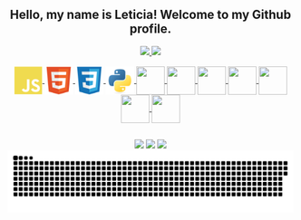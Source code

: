 <div align=center>
  
## Hello, my name is Leticia! Welcome to my Github profile.
</div>
<div align=center>
<a href="https://github.com/leticianb">
<img height="180em" src="https://github-readme-stats.vercel.app/api?username=leticianb&include_all_commits=true&count_private=true&hide=issues&show_icons=true&theme=dracula">
<img height="180em" src="https://github-readme-stats.vercel.app/api/top-langs/?username=leticianb&layout=compact&langs_count=16&theme=dracula">  
</div>


<div style="display: inline_block" align=center><br>
  <img align="center" height="50" width="50" src="https://raw.githubusercontent.com/devicons/devicon/master/icons/javascript/javascript-plain.svg">
  <img align="center" height="50" width="50" src="https://raw.githubusercontent.com/devicons/devicon/master/icons/html5/html5-original.svg">
  <img align="center" height="50" width="50" src="https://raw.githubusercontent.com/devicons/devicon/master/icons/css3/css3-original.svg">
  <img align="center" height="50" width="50" src="https://raw.githubusercontent.com/devicons/devicon/master/icons/python/python-original.svg">
  <img align="center" height="50" width="50" src="https://cdn.jsdelivr.net/gh/devicons/devicon/icons/java/java-original.svg"  />
  <img align="center" height="50" width="50" src="https://cdn.jsdelivr.net/gh/devicons/devicon/icons/c/c-original.svg"  />
  <img align="center" height="50" width="50" src="https://cdn.jsdelivr.net/gh/devicons/devicon/icons/mysql/mysql-original.svg"  />
  <img align="center" height="50" width="50" src="https://cdn.jsdelivr.net/gh/devicons/devicon/icons/bootstrap/bootstrap-plain.svg"  />
   <img align="center" height="50" width="50" src="https://cdn.jsdelivr.net/gh/devicons/devicon/icons/vscode/vscode-original.svg"">
  <img align="center" height="50" width="50" src="https://cdn.jsdelivr.net/gh/devicons/devicon/icons/pycharm/pycharm-original.svg">
  <img align="center" height="50" width="50" src="https://cdn.jsdelivr.net/gh/devicons/devicon/icons/github/github-original.svg"">
</div>
  

##
  <div align=center> 
  <a href="https://instagram.com/letnakahara" target="_blank"><img src="https://img.shields.io/badge/-Instagram-%23E4405F?style=for-the-badge&logo=instagram&logoColor=white" target="_blank"></a>
  <a href = "mailto:leticianakahara11@gmail.com"><img src="https://img.shields.io/badge/-Gmail-%23333?style=for-the-badge&logo=gmail&logoColor=white" target="_blank"></a>
  <a href="www.linkedin.com/in/leticianakaharaborbolato" target="_blank"><img src="https://img.shields.io/badge/-LinkedIn-%230077B5?style=for-the-badge&logo=linkedin&logoColor=white" target="_blank"></a> 
  
</div>
<div align=center>
<picture >
  <source media="(prefers-color-scheme: dark)" srcset="https://raw.githubusercontent.com/leticianb/leticianb/output/github-contribution-grid-snake-dark.svg">
  <source media="(prefers-color-scheme: light)" srcset="https://raw.githubusercontent.com/leticianb/leticianb/output/github-contribution-grid-snake.svg">
  <img alt="github contribution grid snake animation" src="https://raw.githubusercontent.com/leticianb/leticianb/output/github-contribution-grid-snake.svg">
</picture>
</div>
